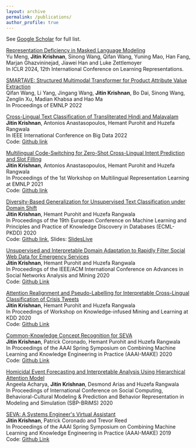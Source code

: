 ```yaml
---
layout: archive
permalink: /publications/
author_profile: true
---
```


See [Google Scholar](https://scholar.google.com/citations?user=DQJbUaUAAAAJ&hl=en) for full list.

[Representation Deficiency in Masked Language Modeling](https://arxiv.org/pdf/2302.02060)\
Yu Meng, **Jitin Krishnan**, Sinong Wang, Qifan Wang, Yuning Mao, Han Fang, Marjan Ghazvininejad, Jiawei Han and Luke Zettlemoyer\
In ICLR 2024, 12th International Conference on Learning Representations.

[SMARTAVE: Structured Multimodal Transformer for Product Attribute Value Extraction](https://aclanthology.org/2022.findings-emnlp.20.pdf)\
Qifan Wang, Li Yang, Jingang Wang, **Jitin Krishnan**, Bo Dai, Sinong Wang, Zenglin Xu, Madian Khabsa and Hao Ma\
In Proceedings of EMNLP 2022 

[Cross-Lingual Text Classification of Transliterated Hindi and Malayalam](https://arxiv.org/abs/2108.13620)\
**Jitin Krishnan**, Antonios Anastasopoulos, Hemant Purohit and Huzefa Rangwala\
In IEEE International Conference on Big Data 2022\
Code: [Github link](https://github.com/jitinkrishnan/Transliteration-Hindi-Malayalam)

[Multilingual Code-Switching for Zero-Shot Cross-Lingual Intent Prediction and Slot Filling](https://aclanthology.org/2021.mrl-1.18/)\
**Jitin Krishnan**, Antonios Anastasopoulos, Hemant Purohit and Huzefa Rangwala\
In Proceedings of the 1st Workshop on Multilingual Representation Learning at EMNLP 2021\
Code: [Github link](https://github.com/jitinkrishnan/Multilingual-ZeroShot-SlotFilling)

[Diversity-Based Generalization for Unsupervised Text Classification under Domain Shift](https://arxiv.org/abs/2002.10937)\
**Jitin Krishnan**, Hemant Purohit and Huzefa Rangwala\
In Proceedings of the 19th European Conference on Machine Learning and Principles and Practice of Knowledge Discovery in Databases (ECML-PKDD) 2020\
Code: [Github link](https://github.com/jitinkrishnan/Diversity-Based-Generalization), Slides: [SlidesLive](https://slideslive.com/38932419/diversitybased-generalization-for-unsupervised-text-classification-under-domain-shift)

[Unsupervised and Interpretable Domain Adaptation to Rapidly Filter Social Web Data for Emergency Services](https://arxiv.org/abs/2003.04991)\
**Jitin Krishnan**, Hemant Purohit and Huzefa Rangwala\
In Proceedings of the IEEE/ACM International Conference on Advances in Social Networks Analysis and Mining 2020\
Code: [Github Link](https://github.com/jitinkrishnan/Crisis-Tweet-Multi-Task-DA)

[Attention Realignment and Pseudo-Labelling for Interpretable Cross-Lingual Classification of Crisis Tweets](http://ceur-ws.org/Vol-2657/paper3.pdf)\
**Jitin Krishnan**, Hemant Purohit and Huzefa Rangwala\
In Proceedings of Workshop on Knowledge-infused Mining and Learning at KDD 2020\
Code: [Github Link](https://github.com/jitinkrishnan/Cross-Lingual-Crisis-Tweet-Classification)

[Common-Knowledge Concept Recognition for SEVA](http://ceur-ws.org/Vol-2600/paper10.pdf)\
**Jitin Krishnan**, Patrick Coronado, Hemant Purohit and Huzefa Rangwala\
In Proceedings of the AAAI Spring Symposium on Combining Machine Learning and Knowledge Engineering in Practice (AAAI-MAKE) 2020\
Code: [Github Link](https://github.com/jitinkrishnan/NASA-SE)

[Homicidal Event Forecasting and Interpretable Analysis Using Hierarchical Attention Model](https://link.springer.com/chapter/10.1007/978-3-030-61255-9_14)\
Angeela Acharya, **Jitin Krishnan**, Desmond Arias and Huzefa Rangwala\
In Proceedings of International Conference on Social Computing, Behavioral-Cultural Modeling & Prediction and Behavior Representation in Modeling and Simulation (SBP-BRiMS) 2020

[SEVA: A Systems Engineer's Virtual Assistant](http://ceur-ws.org/Vol-2350/paper3.pdf)\
**Jitin Krishnan**, Patrick Coronado and Trevor Reed\
In Proceedings of the AAAI Spring Symposium on Combining Machine Learning and Knowledge Engineering in Practice (AAAI-MAKE) 2019\
Code: [Github Link](https://github.com/jitinkrishnan/NASA-SE)







